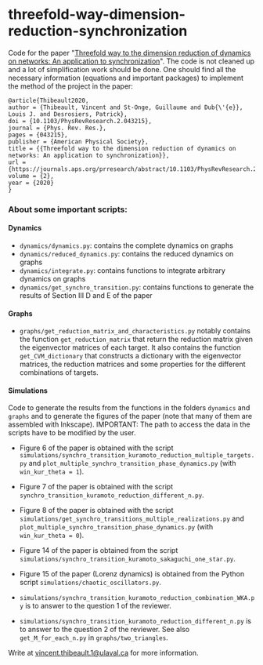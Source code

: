 # threefold-way-dimension-reduction-synchronization
Code for the paper "[Threefold way to the dimension reduction of dynamics on networks: An application to synchronization](https://journals.aps.org/prresearch/abstract/10.1103/PhysRevResearch.2.043215)". The code is not cleaned up and a lot of simplification work should be done. One should find all the necessary information (equations and important packages) to implement the method of the project in the paper:

```
@article{Thibeault2020,
author = {Thibeault, Vincent and St-Onge, Guillaume and Dub{\'{e}}, Louis J. and Desrosiers, Patrick},
doi = {10.1103/PhysRevResearch.2.043215},
journal = {Phys. Rev. Res.},
pages = {043215},
publisher = {American Physical Society},
title = {{Threefold way to the dimension reduction of dynamics on networks: An application to synchronization}},
url = {https://journals.aps.org/prresearch/abstract/10.1103/PhysRevResearch.2.043215},
volume = {2},
year = {2020}
}
```

### About some important scripts: 

#### Dynamics

- `dynamics/dynamics.py`: contains the complete dynamics on graphs
- `dynamics/reduced_dynamics.py`: contains the reduced dynamics on graphs
- `dynamics/integrate.py`: contains functions to integrate arbitrary dynamics on graphs
- `dynamics/get_synchro_transition.py`: contains functions to generate the results of Section III D and E of the paper

#### Graphs

- `graphs/get_reduction_matrix_and_characteristics.py` notably contains the function `get_reduction_matrix` that return the reduction matrix given the eigenvector matrices of each target. It also contains the function `get_CVM_dictionary` that constructs a dictionary with the eigenvector matrices, the reduction matrices and some properties for the different combinations of targets.

#### Simulations

Code to generate the results from the functions in the folders `dynamics` and `graphs` and to generate the figures of the paper (note that many of them are assembled with Inkscape). IMPORTANT: The path to access the data in the scripts have to be modified by the user.

- Figure 6 of the paper is obtained with the script `simulations/synchro_transition_kuramoto_reduction_multiple_targets.py` and `plot_multiple_synchro_transition_phase_dynamics.py` (with `win_kur_theta = 1`).

- Figure 7 of the paper is obtained with the script `synchro_transition_kuramoto_reduction_different_n.py`.

- Figure 8 of the paper is obtained with the script `simulations/get_synchro_transitions_multiple_realizations.py` and `plot_multiple_synchro_transition_phase_dynamics.py` (with `win_kur_theta = 0`).

- Figure 14 of the paper is obtained from the script `simulations/synchro_transition_kuramoto_sakaguchi_one_star.py`.

- Figure 15 of the paper (Lorenz dynamics) is obtained from the Python script `simulations/chaotic_oscillators.py`.

- `simulations/synchro_transition_kuramoto_reduction_combination_WKA.py` is to answer to the question 1 of the reviewer.

- `simulations/synchro_transition_kuramoto_reduction_different_n.py` is to answer to the
question 2 of the reviewer. See also `get_M_for_each_n.py` in `graphs/two_triangles`.

Write at vincent.thibeault.1@ulaval.ca for more information.
